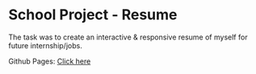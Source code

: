 # School Project - Resume

The task was to create an interactive & responsive resume of myself for future internship/jobs.

Github Pages: [Click here](https://mergimshalaa.github.io/Lab-cv/)

